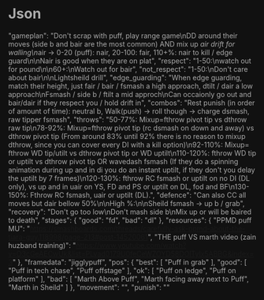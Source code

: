 # Json

"gameplan": "Don't scrap with puff, play range game\nDD around their moves (side b and bair are the most common) AND mix up *air drift for walling\n*air -> 0-20 (puff): nair, 20-100: fair, 110+%: nair to kill / edge guard\n\nNair is good when they are on plat",
"respect": "1-50:\nwatch out for pound\n\n60+:\nWatch out for bair",
"not_respect": "1-50:\nDon't care about bair\n\nLightsheild drill",
"edge_guarding": "When edge guarding, match their height, just fair / bair / fsmash a high approach, dtilt / dair a low approach\nFsmash / side b / ftilt a mid approch\nCan occaionly go out and bair/dair if they respect you / hold drift in",
"combos": "Rest punish (in order of amount of time): neutral b, Walk(push) -> roll though -> charge dsmash, raw tipper fsmash",
"throws": "50-77%:  Mixup=fthrow pivot tip vs dthrow raw tip\n78-92%: Mixup=fthrow pivot tip (rc dsmash on down and away) vs dthrow pivot tip (From around 83% until 92% there is no reason to mixup dthrow, since you can cover every DI with a kill option)\n92-110%: Mixup= fthrow WD tip/utilt  vs dthrow pivot tip or WD uptilt\n110-120%: fthrow WD tip or uptilt vs dthrow pivot tip OR wavedash fsmash (If they do a spinning animation during up and in di you do an instant uptilt, if they don't you delay the uptilt by 7 frames)\n120-130%: fthrow RC fsmash or uptilt on no DI (DL only), vs up and in uair on YS, FD and PS or uptilt on DL, fod and BF\n130-150%: Fthrow RC fsmash, uair or uptilt (DL).",
"defence": "Can also CC all moves but dair bellow 50%\n\nHigh %:\n\nSheild fsmash -> up b / grab",
"recovery": "Don't go too low\nDon't mash side b\nMix up or will be baired to death",
"stages": {
"good": "fd",
"bad": "dl"
},
"resources": {
"PPMD puff MU": "https://smashboards.com/threads/carefully-ask-ppmd-about-the-tiara-guy.118998/page-213#post-14520061",
"THE puff VS marth video (zain huzband training)": "https://www.youtube.com/watch?v=O3cGeAECwUk&list=PLvad0179U0feCeWZOYD58DOlTylx5ABBG&index=3"
},
"framedata": "jigglypuff",
"pos": {
"best": [
"Puff in grab"
],
"good": [
"Puff in tech chase",
"Puff offstage"
],
"ok": [
"Puff on ledge",
"Puff on platform"
],
"bad": [
"Marth Above Puff",
"Marth facing away next to Puff",
"Marth in Sheild"
]
},
"movement": "",
"punish": ""
<style>*, body, html{
	--text-color-fg: #AAAAAA;
	--text-color-bg: #111111;
	color: var(--text-color-fg);
	background-color: var(--text-color-bg);
}</style>